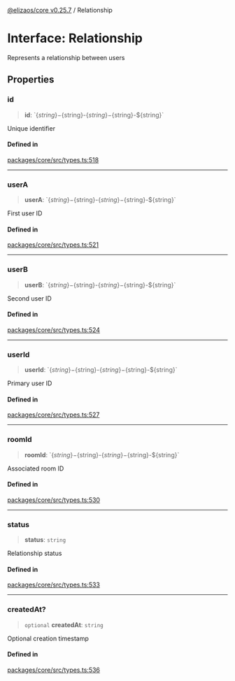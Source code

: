 [@elizaos/core v0.25.7](../index.md) / Relationship

# Interface: Relationship

Represents a relationship between users

## Properties

### id

> **id**: \`$\{string\}-$\{string\}-$\{string\}-$\{string\}-$\{string\}\`

Unique identifier

#### Defined in

[packages/core/src/types.ts:518](https://github.com/elizaOS/eliza/blob/main/packages/core/src/types.ts#L518)

***

### userA

> **userA**: \`$\{string\}-$\{string\}-$\{string\}-$\{string\}-$\{string\}\`

First user ID

#### Defined in

[packages/core/src/types.ts:521](https://github.com/elizaOS/eliza/blob/main/packages/core/src/types.ts#L521)

***

### userB

> **userB**: \`$\{string\}-$\{string\}-$\{string\}-$\{string\}-$\{string\}\`

Second user ID

#### Defined in

[packages/core/src/types.ts:524](https://github.com/elizaOS/eliza/blob/main/packages/core/src/types.ts#L524)

***

### userId

> **userId**: \`$\{string\}-$\{string\}-$\{string\}-$\{string\}-$\{string\}\`

Primary user ID

#### Defined in

[packages/core/src/types.ts:527](https://github.com/elizaOS/eliza/blob/main/packages/core/src/types.ts#L527)

***

### roomId

> **roomId**: \`$\{string\}-$\{string\}-$\{string\}-$\{string\}-$\{string\}\`

Associated room ID

#### Defined in

[packages/core/src/types.ts:530](https://github.com/elizaOS/eliza/blob/main/packages/core/src/types.ts#L530)

***

### status

> **status**: `string`

Relationship status

#### Defined in

[packages/core/src/types.ts:533](https://github.com/elizaOS/eliza/blob/main/packages/core/src/types.ts#L533)

***

### createdAt?

> `optional` **createdAt**: `string`

Optional creation timestamp

#### Defined in

[packages/core/src/types.ts:536](https://github.com/elizaOS/eliza/blob/main/packages/core/src/types.ts#L536)
